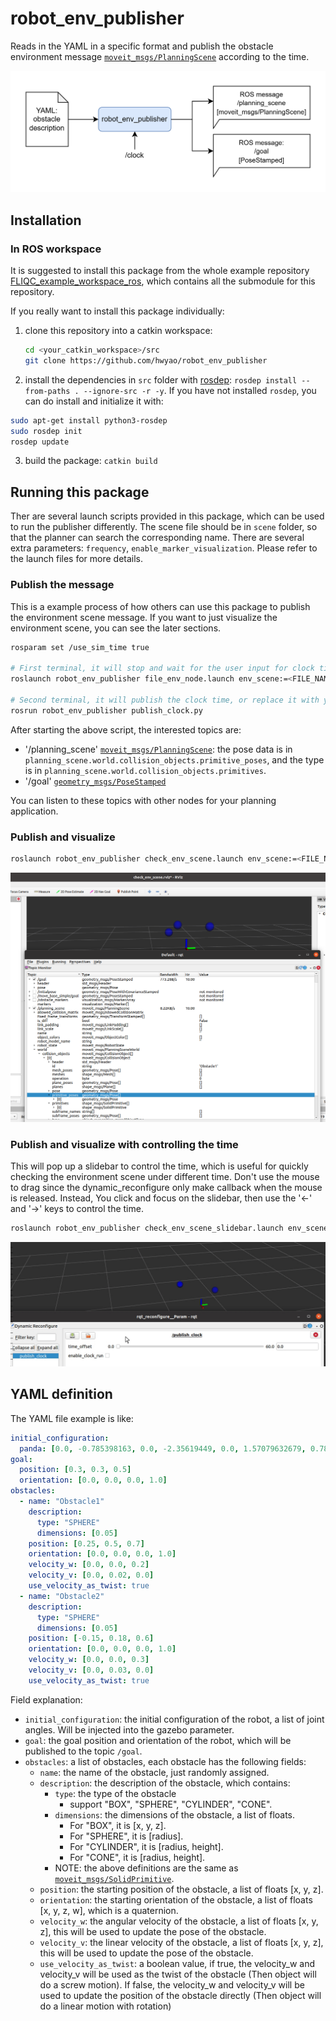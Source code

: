 # robot_env_publisher

Reads in the YAML in a specific format and publish the obstacle environment message [`moveit_msgs/PlanningScene`](http://docs.ros.org/en/noetic/api/moveit_msgs/html/msg/PlanningScene.html) according to the time.

![description](./image/README_1.drawio.png)

## Installation

### In ROS workspace

It is suggested to install this package from the whole example repository [FLIQC_example_workspace_ros](https://github.com/hwyao/FLIQC_example_workspace_ros), which contains all the submodule for this repository.

If you really want to install this package individually:
1.  clone this repository into a catkin workspace:
    ```bash
    cd <your_catkin_workspace>/src
    git clone https://github.com/hwyao/robot_env_publisher
    ```

2.  install the dependencies in `src` folder with [rosdep](https://wiki.ros.org/rosdep): `rosdep install --from-paths . --ignore-src -r -y`.
   If you have not installed `rosdep`, you can do install and initialize it with:
```bash
sudo apt-get install python3-rosdep
sudo rosdep init
rosdep update
```

3.  build the package: `catkin build`

## Running this package

Ther are several launch scripts provided in this package, which can be used to run the publisher differently. The scene file should be in `scene` folder, so that the planner can search the corresponding name. There are several extra parameters: `frequency`, `enable_marker_visualization`. Please refer to the launch files for more details.

### Publish the message

This is a example process of how others can use this package to publish the environment scene message. If you want to just visualize the environment scene, you can see the later sections.

```bash
rosparam set /use_sim_time true

# First terminal, it will stop and wait for the user input for clock time
roslaunch robot_env_publisher file_env_node.launch env_scene:=<FILE_NAME> 

# Second terminal, it will publish the clock time, or replace it with your clock source
rosrun robot_env_publisher publish_clock.py
```

After starting the above script, the interested topics are:
- '/planning_scene' [`moveit_msgs/PlanningScene`](http://docs.ros.org/en/noetic/api/moveit_msgs/html/msg/PlanningScene.html): the pose data is in `planning_scene.world.collision_objects.primitive_poses`, and the type is in `planning_scene.world.collision_objects.primitives`.
- '/goal' [`geometry_msgs/PoseStamped`](http://docs.ros.org/en/noetic/api/geometry_msgs/html/msg/PoseStamped.html)

You can listen to these topics with other nodes for your planning application.

### Publish and visualize

```bash
roslaunch robot_env_publisher check_env_scene.launch env_scene:=<FILE_NAME>
```

![visualization_with_rviz_and_rqt](./image/kazam_1.png)


### Publish and visualize with controlling the time

This will pop up a slidebar to control the time, which is useful for quickly checking the environment scene under different time. Don't use the mouse to drag since the dynamic_reconfigure only make callback when the mouse is released. Instead, You click and focus on the slidebar, then use the '<-' and '->' keys to control the time.

```bash
roslaunch robot_env_publisher check_env_scene_slidebar.launch env_scene:=<FILE_NAME>
```

![how to use the slidebar](./image/peek_1.gif)

## YAML definition

The YAML file example is like:

```yaml
initial_configuration: 
  panda: [0.0, -0.785398163, 0.0, -2.35619449, 0.0, 1.57079632679, 0.785398163397]
goal: 
  position: [0.3, 0.3, 0.5]
  orientation: [0.0, 0.0, 0.0, 1.0]
obstacles:
  - name: "Obstacle1"
    description:
      type: "SPHERE"
      dimensions: [0.05]
    position: [0.25, 0.5, 0.7]
    orientation: [0.0, 0.0, 0.0, 1.0]
    velocity_w: [0.0, 0.0, 0.2]
    velocity_v: [0.0, 0.02, 0.0]
    use_velocity_as_twist: true
  - name: "Obstacle2"
    description:
      type: "SPHERE"
      dimensions: [0.05]
    position: [-0.15, 0.18, 0.6]
    orientation: [0.0, 0.0, 0.0, 1.0]
    velocity_w: [0.0, 0.0, 0.3]
    velocity_v: [0.0, 0.03, 0.0]
    use_velocity_as_twist: true
```

Field explanation:
- `initial_configuration`: the initial configuration of the robot, a list of joint angles. Will be injected into the gazebo parameter.
- `goal`: the goal position and orientation of the robot, which will be published to the topic `/goal`.
- `obstacles`: a list of obstacles, each obstacle has the following fields:
  - `name`: the name of the obstacle, just randomly assigned.
  - `description`: the description of the obstacle, which contains:
    - `type`: the type of the obstacle
      - support "BOX", "SPHERE", "CYLINDER", "CONE".
    - `dimensions`: the dimensions of the obstacle, a list of floats. 
      - For "BOX", it is [x, y, z].
      - For "SPHERE", it is [radius].
      - For "CYLINDER", it is [radius, height].
      - For "CONE", it is [radius, height].
    - NOTE: the above definitions are the same as [`moveit_msgs/SolidPrimitive`](https://docs.ros.org/en/noetic/api/shape_msgs/html/msg/SolidPrimitive.html).
  - `position`: the starting position of the obstacle, a list of floats [x, y, z].
  - `orientation`: the starting orientation of the obstacle, a list of floats [x, y, z, w], which is a quaternion.
  - `velocity_w`: the angular velocity of the obstacle, a list of floats [x, y, z], this will be used to update the pose of the obstacle.
  - `velocity_v`: the linear velocity of the obstacle, a list of floats [x, y, z], this will be used to update the pose of the obstacle.
  - `use_velocity_as_twist`: a boolean value, if true, the velocity_w and velocity_v will be used as the twist of the obstacle (Then object will do a screw motion). If false, the velocity_w and velocity_v will be used to update the position of the obstacle directly (Then object will do a linear motion with rotation)
